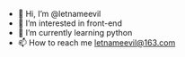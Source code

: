 - 👋 Hi, I’m @letnameevil
- 👀 I’m interested in front-end
- 🌱 I’m currently learning python
- 📫 How to reach me letnameevil@163.com

<!---
letnameevil/letnameevil is a ✨ special ✨ repository because its `README.md` (this file) appears on your GitHub profile.
You can click the Preview link to take a look at your changes.
--->
